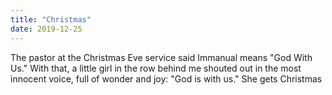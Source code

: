 ```yaml
---
title: "Christmas"
date: 2019-12-25
---
```


The pastor at the Christmas Eve service said Immanual means "God With Us." With that,
a little girl in the row behind me shouted out in the most innocent voice, full of
wonder and joy: "God is with us."
She gets Christmas
